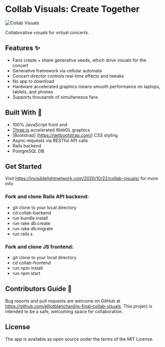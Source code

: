 # Collab Visuals: Create Together
![Collab Visuals](https://invisiblelightnetwork.com/wp-content/uploads/2020/10/UI_16x9_3-Up_940.jpg)

Collaborative visuals for virtual concerts.

## Features :sparkles:
* Fans create + share generative seeds, which drive visuals for the concert
* Generative framework via cellular automata
* Concert director controls real-time effects and tweaks
* No app to download
* Hardware accelerated graphics means smooth performance on laptops, tablets, and phones
* Supports thousands of simultaneous fans

## Built With :eyes:
* 100% JavaScript front end
* [Three.js](https://threejs.org/) accelerated WebGL graphics
* [Bootstrap] (https://getbootstrap.com/) CSS styling
* Async requests via RESTful API calls
* Rails backend
* PostgreSQL DB

## Get Started
Visit https://invisiblelightnetwork.com/2020/10/22/collab-visuals/ for more info

### Fork and clone Rails API backend:
* git clone to your local directory
* cd collab-backend
* run bundle install
* run rake db:create
* run rake db:migrate
* run rails s

### Fork and clone JS frontend:
* git clone to your local directory
* cd collab-frontend
* run npm install
* run npm start

## Contributors Guide 👋
Bug reports and pull requests are welcome on GitHub at https://github.com/elliotblanchard/js-final-collab-visuals. This project is intended to be a safe, welcoming space for collaboration.

## License
The app is available as open source under the terms of the MIT License.